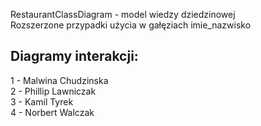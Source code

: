 RestaurantClassDiagram - model wiedzy dziedzinowej  
Rozszerzone przypadki użycia w gałęziach imie_nazwisko    

## Diagramy interakcji:  
1 - Malwina Chudzinska  
2 - Phillip Lawniczak  
3 - Kamil Tyrek  
4 - Norbert Walczak  
